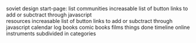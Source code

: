 soviet design
	start-page:
		list 
		communities
			increasable list of button links to add or subctract through javascript			
		resources
			increasable list of button links to add or subctract through javascript
		calendar
			log
				books
				comic books
				films
				things done
			timeline
		online instruments
			subdivided in categories
		